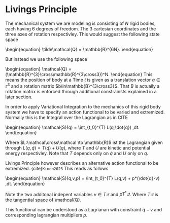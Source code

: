 # Livings Principle 
The mechanical system we are modeling is consisting of $N$ rigid bodies, each having 6 degrees of freedom. The
3 cartesian coordinates and the three axes of rotation respectivley. This would suggest the following state space

\begin{equation}
    \tilde\mathcal{Q} = \mathbb{R}^{6N}.
\end{equation}

But instead we use the following space

\begin{equation}
    \mathcal{Q} = (\mathbb{R}^{3}\cross\mathbb{R}^{3\cross3})^N.
\end{equation}
This means the position of body at a Time $t$ is given as a translation vector $a\in\mathbb{r}^3$ and 
a rotation matrix $b\in\mathbb{B}^{3\cross3}$. That $B$ is actually a rotation matrix is enforced through 
additional constrainsts explained in a later section.

In order to apply Variational Integration to the mechanics of this rigid body system we have to specify an action functional
to be varied and extremized. Normally this is the Integral over the Lagrangian as in CITE

\begin{equation}
    \mathcal{S}(q) = \int_{t_0}^{T} L(q,\dot{q}) \,dt.
\end{equation}

Where $L:\mathcal\cross\mathcal \to \mathbb{R}$ ist the Lagrangian given through $L(q,\dot{q})=T(\dot{q})+U(q)$, where
$T$ and $U$ are kinetic and potential energy respectivley. Note that $T$ depends only on $\dot{q}$ and $U$ only on $q$.

Livings Principle however describes an alternative action functional to be extremized. {cite}`Kinon2023` 
This reads as follows

\begin{equation}
    \mathcal{S}(q,v,p) = \int_{t_0}^{T} L(q,v) + p*(\dot{q}-v) \,dt.
\end{equation}

Note the two additonal indepent variables $v\in T \mathcal{Q}$ and $p T^{*} \mathcal{Q}$. Where $T\mathcal{Q}$
is the tangential space of \mathcal{Q}.

This functional can be understood as a Lagrianan with constraint 
$\dot{q}-v$ and corresponding lagrangian multipliers $p$. 

